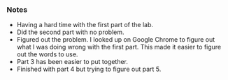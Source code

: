### Notes
- Having a hard time with the first part of the lab.
- Did the second part with no problem.
- Figured out the problem. I looked up on Google Chrome to figure out what I was doing wrong with the first part. This made it easier to figure out the words to use.
- Part 3 has been easier to put together.
- Finished with part 4 but trying to figure out part 5.